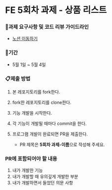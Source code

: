 # FE 5회차 과제 - 상품 리스트

### 📌과제 요구사항 및 코드 리뷰 가이드라인

- [노션 이동하기](https://www.notion.so/jinlee1703/5-React-e7a2a376cd6241e58f0b0fa48dcaece3)

### 📅기간

- 5월 1일 ~ 5월 4일

### 📋제출 방법

1. 본 레포지토리를 fork한다.
2. fork한 레포지토리를 clone한다.
3. 기능 개발을 시작한다.
4. 각 기능이 개발될 때마다 commit을 한다.
5. 프로그램 개발이 완료되면 PR을 제출한다.

   - PR 제목은 **5회차 과제-이름**으로 작성해 주세요.

### PR에 포함되어야 할 내용

1. 내가 개발한 기능
2. 내가 개발할 때 유의깊게 개발한 부분
3. 내가 개발하면서 들었던 의문 사항
